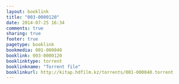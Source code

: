 ```yaml
---
layout: booklink
title: "003-0000120"
date: 2014-07-25 16:34
comments: true
sharing: true
footer: true
pagetype: booklink 
bookmedia: 001-000040
booklink: 003-0000120
booklinktype: torrent
booklinkname: "Torrent file"
booklinkurl: http://kitap.hdfilm.kz/torrents/001-000040.torrent
---
```

